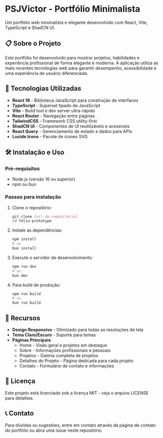 # PSJVictor - Portfólio Minimalista

Um portfólio web minimalista e elegante desenvolvido com React, Vite, TypeScript e ShadCN UI.

## 📋 Sobre o Projeto

Este portfólio foi desenvolvido para mostrar projetos, habilidades e experiência profissional de forma elegante e moderna. A aplicação utiliza as mais recentes tecnologias web para garantir desempenho, acessibilidade e uma experiência de usuário diferenciada.

## 🚀 Tecnologias Utilizadas

- **React 18** - Biblioteca JavaScript para construção de interfaces
- **TypeScript** - Superset tipado de JavaScript
- **Vite** - Build tool e dev server ultra-rápido
- **React Router** - Navegação entre páginas
- **TailwindCSS** - Framework CSS utility-first
- **ShadCN UI** - Componentes de UI reutilizáveis e acessíveis
- **React Query** - Gerenciamento de estado e dados para APIs
- **Lucide Icons** - Pacote de ícones SVG

## 🛠️ Instalação e Uso

### Pré-requisitos

- Node.js (versão 16 ou superior)
- npm ou bun

### Passos para instalação

1. Clone o repositório:
   ```bash
   git clone [url-do-repositorio]
   cd folio-prototype
   ```

2. Instale as dependências:
   ```bash
   npm install
   # ou
   bun install
   ```

3. Execute o servidor de desenvolvimento:
   ```bash
   npm run dev
   # ou
   bun dev
   ```

4. Para build de produção:
   ```bash
   npm run build
   # ou
   bun run build
   ```

## 📱 Recursos

- **Design Responsivo** - Otimizado para todas as resoluções de tela
- **Tema Claro/Escuro** - Suporte para temas
- **Páginas Principais**:
  - Home - Visão geral e projetos em destaque
  - Sobre - Informações profissionais e pessoais
  - Projetos - Galeria completa de projetos
  - Detalhes do Projeto - Página dedicada para cada projeto
  - Contato - Formulário de contato e informações

## 📄 Licença

Este projeto está licenciado sob a licença MIT - veja o arquivo LICENSE para detalhes.

## 📞 Contato

Para dúvidas ou sugestões, entre em contato através da página de contato do portfólio ou abra uma issue neste repositório.
